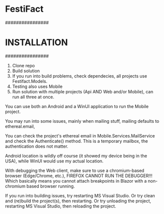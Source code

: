 # FestiFact

################
# INSTALLATION #
################

1. Clone repo
2. Build solution
3. If you run into build problems, check dependecies, all projects use Festifact.Models.
4. Testing also uses Mobile
5. Run solution with multiple projects (Api AND Web and/or Mobile), can run all three at once.

You can use both an Android and a WinUI application to run the Mobile project.

You may run into some issues, mainly when mailing stuff,
mailing defaults to ethereal.email, 

You can check the project's ethereal email in Mobile.Services.MailService and check the Authenticate() method.
This is a temporary mailbox, the authentication does not matter.

Android location is wildly off course (it showed my device being in the USA), while WinUI would use my actual location.


With debugging the Web client, make sure to use a chromium-based browser (Edge/Chrome, etc.),
FIREFOX CANNOT RUN THE DEBUGGER!!!
Which basically means you cannot attach breakpoints in Blazor with a non-chromium based browser running.

If you run into building issues, try restarting MS Visual Studio.
Or try clean and (re)build the project(s), then restarting.
Or try unloading the project, restarting MS Visual Studio, then reloading the project.





